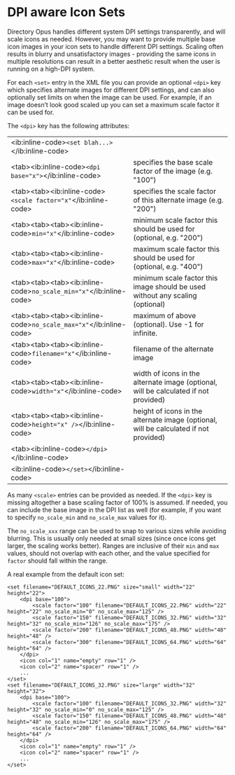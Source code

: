 # DPI aware Icon Sets

Directory Opus handles different system DPI settings transparently, and will scale icons as needed. However, you may want to provide multiple base icon images in your icon sets to handle different DPI settings. Scaling often results in blurry and unsatisfactory images - providing the same icons in multiple resolutions can result in a better aesthetic result when the user is running on a high-DPI system.

For each `<set>` entry in the XML file you can provide an optional `<dpi>` key which specifies alternate images for different DPI settings, and can also optionally set limits on when the image can be used. For example, if an image doesn’t look good scaled up you can set a maximum scale factor it can be used for.

The `<dpi>` key has the following attributes:

<table>
<tbody>
<tr class="odd">
<td>&lt;ib:inline-code&gt;<code>&lt;set blah...&gt;</code>&lt;/ib:inline-code&gt;</td>
<td></td>
</tr>
<tr class="even">
<td>&lt;tab&gt;&lt;ib:inline-code&gt;<code>&lt;dpi base="x"&gt;</code>&lt;/ib:inline-code&gt;</td>
<td>specifies the base scale factor of the image (e.g. "100")</td>
</tr>
<tr class="odd">
<td>&lt;tab&gt;&lt;tab&gt;&lt;ib:inline-code&gt;<code>&lt;scale factor="x"</code>&lt;/ib:inline-code&gt;</td>
<td>specifies the scale factor of this alternate image (e.g. "200")</td>
</tr>
<tr class="even">
<td>&lt;tab&gt;&lt;tab&gt;&lt;tab&gt;&lt;ib:inline-code&gt;<code>min="x"</code>&lt;/ib:inline-code&gt;</td>
<td>minimum scale factor this should be used for (optional, e.g. "200")<br />
</td>
</tr>
<tr class="odd">
<td>&lt;tab&gt;&lt;tab&gt;&lt;tab&gt;&lt;ib:inline-code&gt;<code>max="x"</code>&lt;/ib:inline-code&gt;</td>
<td>maximum scale factor this should be used for (optional, e.g. "400")</td>
</tr>
<tr class="even">
<td>&lt;tab&gt;&lt;tab&gt;&lt;tab&gt;&lt;ib:inline-code&gt;<code>no_scale_min="x"</code>&lt;/ib:inline-code&gt;</td>
<td>minimum scale factor this image should be used without any scaling (optional)<br />
</td>
</tr>
<tr class="odd">
<td>&lt;tab&gt;&lt;tab&gt;&lt;tab&gt;&lt;ib:inline-code&gt;<code>no_scale_max="x"</code>&lt;/ib:inline-code&gt;</td>
<td>maximum of above (optional). Use -1 for infinite.<br />
</td>
</tr>
<tr class="even">
<td>&lt;tab&gt;&lt;tab&gt;&lt;tab&gt;&lt;ib:inline-code&gt;<code>filename="x"</code>&lt;/ib:inline-code&gt;</td>
<td>filename of the alternate image</td>
</tr>
<tr class="odd">
<td>&lt;tab&gt;&lt;tab&gt;&lt;tab&gt;&lt;ib:inline-code&gt;<code>width="x"</code>&lt;/ib:inline-code&gt;</td>
<td>width of icons in the alternate image (optional, will be calculated if not provided)<br />
</td>
</tr>
<tr class="even">
<td>&lt;tab&gt;&lt;tab&gt;&lt;tab&gt;&lt;ib:inline-code&gt;<code>height="x" /&gt;</code>&lt;/ib:inline-code&gt;</td>
<td>height of icons in the alternate image (optional, will be calculated if not provided)<br />
</td>
</tr>
<tr class="odd">
<td>&lt;tab&gt;&lt;ib:inline-code&gt;<code>&lt;/dpi&gt;</code>&lt;/ib:inline-code&gt;</td>
<td></td>
</tr>
<tr class="even">
<td>&lt;ib:inline-code&gt;<code>&lt;/set&gt;</code>&lt;/ib:inline-code&gt;</td>
<td></td>
</tr>
</tbody>
</table>

As many `<scale>` entries can be provided as needed. If the `<dpi>` key is missing altogether a base scaling factor of 100% is assumed. If needed, you can include the base image in the DPI list as well (for example, if you want to specify `no_scale_min` and `no_scale_max` values for it).

The `no_scale_xxx` range can be used to snap to various sizes while avoiding blurring. This is usually only needed at small sizes (since once icons get larger, the scaling works better). Ranges are inclusive of their `min` and `max` values, should not overlap with each other, and the value specified for `factor` should fall within the range.

A real example from the default icon set:

    <set filename="DEFAULT_ICONS_22.PNG" size="small" width="22" height="22">
        <dpi base="100">
            <scale factor="100" filename="DEFAULT_ICONS_22.PNG" width="22" height="22" no_scale_min="0" no_scale_max="125" />
            <scale factor="150" filename="DEFAULT_ICONS_32.PNG" width="32" height="32" no_scale_min="126" no_scale_max="175" />
            <scale factor="200" filename="DEFAULT_ICONS_48.PNG" width="48" height="48" />
            <scale factor="300" filename="DEFAULT_ICONS_64.PNG" width="64" height="64" />
        </dpi>
        <icon col="1" name="empty" row="1" />
        <icon col="2" name="spacer" row="1" />
        ...
    </set>
    <set filename="DEFAULT_ICONS_32.PNG" size="large" width="32" height="32">
        <dpi base="100">
            <scale factor="100" filename="DEFAULT_ICONS_32.PNG" width="32" height="32" no_scale_min="0" no_scale_max="125" />
            <scale factor="150" filename="DEFAULT_ICONS_48.PNG" width="48" height="48" no_scale_min="126" no_scale_max="175" />
            <scale factor="200" filename="DEFAULT_ICONS_64.PNG" width="64" height="64" />
        </dpi>
        <icon col="1" name="empty" row="1" />
        <icon col="2" name="spacer" row="1" />
        ...
    </set>
